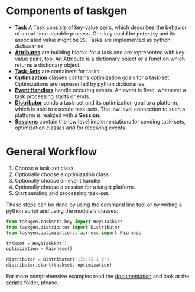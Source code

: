 Components of taskgen
=====================
  
* [**Task**](tasks.md) A Task consists of key-value pairs, which describes
  the behavior of a real-time capable process. One key could be `priority` and
  its associated value might be `25`. Tasks are implemented as python
  dictionaries.
* [**Attributes**](attributes.md) are building blocks for a task and are
  represented with key-value pairs, too.  An Attribute is a dictionary object or
  a function which returns a dictionary object.
* [**Task-Sets**](taskset.md) are containers for tasks.
* [**Optimization**](optimization.md) classes contains optimization goals
  for a task-set. Optimizations are represented by python dictionaries.
* [**Event Handlers**](event.md) handle occuring events. An event is fired,
  whenever a task processing starts or ends.
* [**Distributor**](distributor.md) sends a task-set and its optimization
  goal to a platform, which is able to execute task-sets. The low level
  connection to such a platform is realized with a **Session**.
* [**Sessions**](session.md) contain the low level implementations for
  sending task-sets, optimization classes and for receiving events.
  

General Workflow
================

1. Choose a task-set class
2. Optionally choose a optimization class
3. Optionally choose an event handler
4. Optionally choose a session for a target platform.
5. Start sending and processing task-set.

These steps can be done by using the [command line tool](commandline.md) or
by writing a python script and using the module's classes:

```Python
from taskgen.tasksets.hey import Hey1TaskSet
from taskgen.distributor import Distributor
from taskgen.optimizations.fairness import Fairness

taskset = Hey1TaskSet()
optimization = Fairness()

distributor = Distributor("172.25.1.2")
distributor.start(taskset, optimization)
```

For more comprehensive examples read the [documentation](.) and look at the
[scripts](../scripts/) folder, please.

